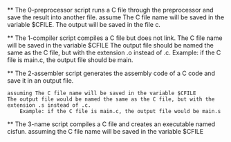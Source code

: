 ** The 0-preprocessor script runs a C file through the preprocessor and save the result into another file.
    assume The C file name will be saved in the variable $CFILE.
    The output will be saved in the file c.

** The 1-compiler script compiles a C file but does not link.
    The C file name will be saved in the variable $CFILE
    The output file should be named the same as the C file, but with the extension .o instead of .c.
        Example: if the C file is main.c, the output file should be main.

** The 2-assembler script generates the assembly code of a C code and save it in an output file.

    assuming The C file name will be saved in the variable $CFILE
    The output file would be named the same as the C file, but with the extension .s instead of .c.
        Example: if the C file is main.c, the output file would be main.s

** The 3-name script compiles a C file and creates an executable named cisfun.
    assuming the C file name will be saved in the variable $CFILE

